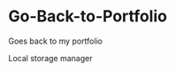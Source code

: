 # Go-Back-to-Portfolio

Goes back to my portfolio <script src='https://dvasquez4155.github.io/assets/goBack.js'></script>

Local storage manager <script src='https://dvasquez4155.github.io/assets/localStorage.js'></script>
